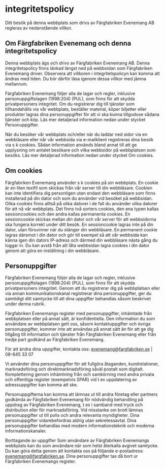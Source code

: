 # integritetspolicy

Ditt besök på denna webbplats som drivs av Färgfabriken Evenemang AB regleras av nedanstående villkor.

## Om Färgfabriken Evenemang och denna integritetspolicy

Denna webbplats ägs och drivs av Färgfabriken Evenemang AB. Denna integritetspolicy finns länkad längst ned på webbsidan som Färgfabriken Evenemang driver. Observera att villkoren i integritetspolicyn kan komma att ändras med tiden. Du bör därför läsa igenom dessa villkor med jämna mellanrum.

Färgfabriken Evenemang följer alla de lagar och regler, inklusive personuppgiftslagen (1998:204) (PUL), som finns för att skydda privatpersoners integritet. Om du registrerar dig till tjänster som tillhandahålls via vår webbplats, beställer material, köper biljetter eller produkter lagras dina personuppgifter för att vi ska kunna tillgodose sådana tjänster och köp. Läs mer detaljerad information nedan under stycket Personuppgifter.

När du besöker vår webbplats och/eller när du laddar ned sidor via en webbläsare eller når vår webbsida via e-mailklient registreras dina besök via s k cookies. Sådan information används bland annat till att ge upplysning om antalet besökare och vilka webbsidor på webbplatsen som besöks. Läs mer detaljerad information nedan under stycket Om cookies.

## Om cookies

Färgfabriken Evenemang använder s k cookies på sin webbplats. En cookie är en liten textfil som skickas från vår server till din webbläsare. Cookien kan inte identifiera dig personligen utan endast den webbläsare som finns installerad på din dator och som du använder vid besöket på webbsidan. Olika cookies finns alltså på olika datorer i de fall du använder olika datorer för att nå vår webbplats. Det finns två sorters cookies, den ena typen kallas sessioncookies och den andra kallas permanenta cookies. En sessioncookie skickas mellan din dator och vår server för att webbsidorna ska fungera korrekt under ditt besök. En sessioncookie lagras inte på din dator, utan försvinner när du stänger din webbläsare. En permanent cookie lagras däremot i din dator och gör till exempel så att vår webbsida kan känna igen din dators IP-adress och därmed din webbläsare nästa gång du loggar in. Du kan avstå från att låta webbsidan lagra cookies i din dator genom att göra en inställning i din webbläsare.

## Personuppgifter

Färgfabriken Evenemang följer alla de lagar och regler, inklusive personuppgiftslagen (1998:204) (PUL), som finns för att skydda privatpersoners integritet. Genom att du registrerar dig på webbplatsen eller via annan kommunikationskanal registrerar dina personuppgifter, ger du samtidigt ditt samtycke till att dina uppgifter behandlas såsom beskrivet under denna rubrik.

Färgfabriken Evenemangs register med personuppgifter, inhämtade från webbplatsen eller på annat sätt, är konfidentiella. Den information du som användare av webbplatsen gett oss, såsom kontaktuppgifter och övriga personuppgifter, kommer inte att användas på annat sätt än för att ge dig tillgång till information och tjänster från Färgfabriken Evenemang eller från tredje part godkänd av Färgfabriken Evenemang.

För att ändra dina uppgifter, kontakta oss: [evenemang@fargfabriken.se](mailto:evenemang@fargfabriken.se) | 08-645 33 07

Vi använder dina personuppgifter för att fullgöra åtaganden, kundrelationer, marknadsföring och direktmarknadsföring såväl postalt som digitalt. Komplettering genom inhämtning från och samkörning med andra privata och offentliga register (exempelvis SPAR) vid t ex uppdatering av adressuppgifter kan komma att ske.

Personuppgifterna kan komma att lämnas ut till andra företag eller partners godkända av Färgfabriken Evenemang för nödvändig behandling på uppdrag av Färgfabriken Evenemang, t ex i samband med tryck och distribution eller för marknadsföring. Vid misstanke om brott lämnas personuppgifter ut till polis och andra relevanta myndigheter. Dina personuppgifter vidarebefordras aldrig utan sekretessavtal. Dina personuppgifter behandlas med modern informationsteknik och moderna informationskanaler.

Borttagande av uppgifter Som användare av Färgfabriken Evenemangs webbplats kan du som användare när som helst återkalla avgivet samtycke. Du kan göra detta genom att kontakta oss på följande e-postadress: [evenemang@fargfabriken.se](mailto:evenemang@fargfabriken.se). Dina personuppgifter tas då bort ur Färgfabriken Evenemangs register.
